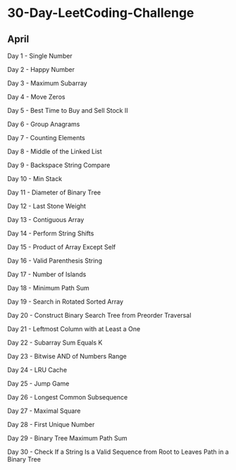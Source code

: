 # 30-Day-LeetCoding-Challenge

## April

Day 1 - Single Number

Day 2 - Happy Number

Day 3 - Maximum Subarray

Day 4 - Move Zeros

Day 5 - Best Time to Buy and Sell Stock II

Day 6 - Group Anagrams

Day 7 - Counting Elements

Day 8 - Middle of the Linked List

Day 9 - Backspace String Compare

Day 10 - Min Stack

Day 11 - Diameter of Binary Tree

Day 12 - Last Stone Weight

Day 13 - Contiguous Array

Day 14 - Perform String Shifts

Day 15 - Product of Array Except Self

Day 16 - Valid Parenthesis String

Day 17 - Number of Islands

Day 18 - Minimum Path Sum

Day 19 - Search in Rotated Sorted Array

Day 20 - Construct Binary Search Tree from Preorder Traversal

Day 21 - Leftmost Column with at Least a One

Day 22 - Subarray Sum Equals K

Day 23 - Bitwise AND of Numbers Range

Day 24 - LRU Cache

Day 25 - Jump Game

Day 26 - Longest Common Subsequence

Day 27 - Maximal Square

Day 28 - First Unique Number

Day 29 - Binary Tree Maximum Path Sum

Day 30 - Check If a String Is a Valid Sequence from Root to Leaves Path in a Binary Tree
